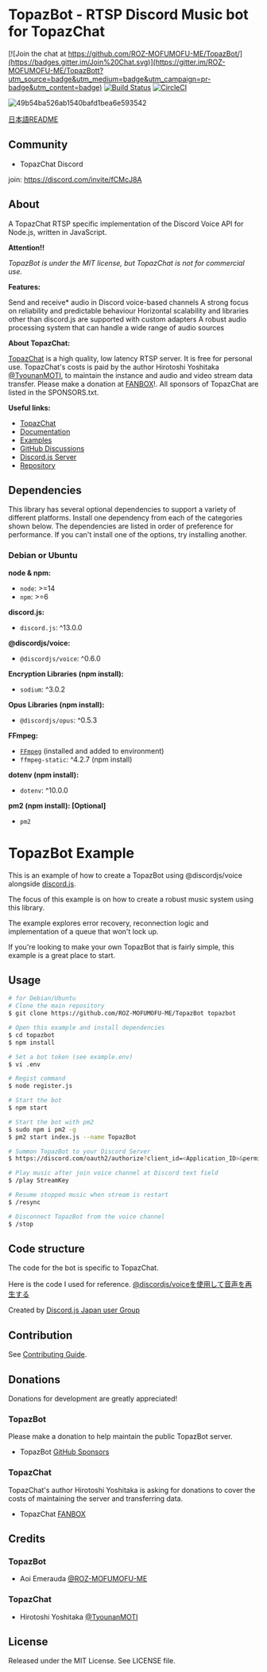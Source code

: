 ﻿
# TopazBot - RTSP Discord Music bot for TopazChat
[![Join the chat at https://github.com/ROZ-MOFUMOFU-ME/TopazBot/](https://badges.gitter.im/Join%20Chat.svg)](https://gitter.im/ROZ-MOFUMOFU-ME/TopazBott?utm_source=badge&utm_medium=badge&utm_campaign=pr-badge&utm_content=badge)
[![Build Status](https://travis-ci.com/ROZ-MOFUMOFU-ME/TopazBot.svg?branch=main)](https://travis-ci.org/ROZ-MOFUMOFU-ME/TopazBot) 
[![CircleCI](https://circleci.com/gh/ROZ-MOFUMOFU-ME/TopazBot/tree/main.svg?style=svg)](https://circleci.com/gh/ROZ-MOFUMOFU-ME/TopazBot/tree/main)

![49b54ba526ab1540bafd1bea6e593542](https://user-images.githubusercontent.com/35634920/129456355-da650b6d-37e1-4da0-a362-f056eebea238.png)

[日本語README](./README-JP.md)

## Community
- TopazChat Discord

join: https://discord.com/invite/fCMcJ8A

## About
A TopazChat RTSP specific implementation of the Discord Voice API for Node.js, written in JavaScript.

**Attention!!**

*TopazBot is under the MIT license, but TopazChat is not for commercial use.*

**Features:**

Send and receive* audio in Discord voice-based channels
A strong focus on reliability and predictable behaviour
Horizontal scalability and libraries other than discord.js are supported with custom adapters
A robust audio processing system that can handle a wide range of audio sources

**About TopazChat:**

[TopazChat](https://booth.pm/ja/items/1752066)
is a high quality, low latency RTSP server. It is free for personal use.
TopazChat's costs is paid by the author Hirotoshi Yoshitaka [@TyounanMOTI](https://github.com/TyounanMOTI), 
to maintain the instance and audio and video stream data transfer.
Please make a donation at [FANBOX](https://tyounanmoti.fanbox.cc/)!.
All sponsors of TopazChat are listed in the SPONSORS.txt.


**Useful links:**
- [TopazChat](https://booth.pm/ja/items/1752066)
- [Documentation](https://discordjs.github.io/voice)
- [Examples](https://github.com/discordjs/voice/tree/main/examples)
- [GitHub Discussions](https://github.com/discordjs/voice/discussions)
- [Discord.js Server](https://discord.gg/djs)
- [Repository](https://github.com/discordjs/voice)

## Dependencies
This library has several optional dependencies to support a variety
of different platforms. Install one dependency from each of the
categories shown below. The dependencies are listed in order of
preference for performance. If you can't install one of the options,
try installing another.

### Debian or Ubuntu

**node & npm:**

- `node`: >=14
- `npm`: >=6

**discord.js:**

- `discord.js`: ^13.0.0

**@discordjs/voice:**

- `@discordjs/voice`: ^0.6.0

**Encryption Libraries (npm install):**

- `sodium`: ^3.0.2

**Opus Libraries (npm install):**

- `@discordjs/opus`: ^0.5.3

**FFmpeg:**

- [`FFmpeg`](https://ffmpeg.org/) (installed and added to environment)
- `ffmpeg-static`: ^4.2.7 (npm install)

**dotenv (npm install):**

- `dotenv`: ^10.0.0

**pm2 (npm install): [Optional]**

- `pm2`

# TopazBot Example

This is an example of how to create a TopazBot using @discordjs/voice alongside [discord.js](https://github.com/discordjs/discord.js).

The focus of this example is on how to create a robust music system using this library. 

The example explores error recovery, reconnection logic and implementation of a queue that won't lock up.

If you're looking to make your own TopazBot that is fairly simple, this example is a great place to start.

## Usage

```bash
# for Debian/Ubuntu
# Clone the main repository
$ git clone https://github.com/ROZ-MOFUMOFU-ME/TopazBot topazbot

# Open this example and install dependencies
$ cd topazbot
$ npm install

# Set a bot token (see example.env)
$ vi .env

# Regist command
$ node register.js

# Start the bot
$ npm start

# Start the bot with pm2
$ sudo npm i pm2 -g
$ pm2 start index.js --name TopazBot

# Summon TopazBot to your Discord Server
$ https://discord.com/oauth2/authorize?client_id=<Application_ID>&permissions=105263402240&scope=bot%20applications.commands

# Play music after join voice channel at Discord text field
$ /play StreamKey

# Resume stopped music when stream is restart
$ /resync

# Disconnect TopazBot from the voice channel
$ /stop
```

## Code structure
The code for the bot is specific to TopazChat.

Here is the code I used for reference. [@discordjs/voiceを使用して音声を再生する](https://scrapbox.io/discordjs-japan/%E9%9F%B3%E5%A3%B0%E3%82%92%E5%86%8D%E7%94%9F%E3%81%99%E3%82%8B)

Created by [Discord.js Japan user Group](https://scrapbox.io/discordjs-japan/)

## Contribution
See [Contributing Guide](https://github.com/ROZ-MOFUMOFU-ME/topazbot/blob/main/.github/CONTRIBUTING.md).

## Donations

Donations for development are greatly appreciated!

### TopazBot

Please make a donation to help maintain the public TopazBot server.

* TopazBot [GitHub Sponsors](https://github.com/sponsors/ROZ-MOFUMOFU-ME?o=sd&sc=t)

### TopazChat

TopazChat's author Hirotoshi Yoshitaka is asking for donations to cover the costs of maintaining the server and transferring data.
 
* TopazChat [FANBOX](https://tyounanmoti.fanbox.cc/)

## Credits

### TopazBot
 
* Aoi Emerauda [@ROZ-MOFUMOFU-ME](https://github.com/ROZ-MOFUMOFU-ME)

### TopazChat

* Hirotoshi Yoshitaka [@TyounanMOTI](https://github.com/TyounanMOTI)

## License
Released under the MIT License. See LICENSE file.
